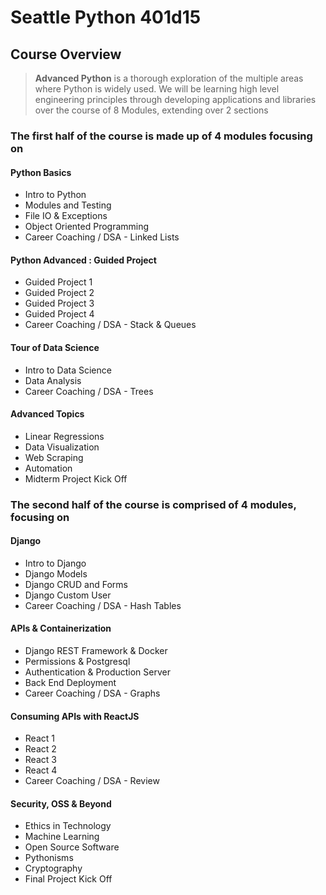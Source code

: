 # Seattle Python 401d15

## Course Overview

> **Advanced Python** is a thorough exploration of the multiple areas where Python is widely used. We will be learning high level engineering principles through developing applications and libraries over the course of 8 Modules, extending over 2 sections

### The first half of the course is made up of 4 modules focusing on

#### Python Basics

- Intro to Python
- Modules and Testing
- File IO & Exceptions
- Object Oriented Programming
- Career Coaching / DSA - Linked Lists

#### Python Advanced : Guided Project

- Guided Project 1
- Guided Project 2
- Guided Project 3
- Guided Project 4
- Career Coaching / DSA - Stack & Queues

#### Tour of Data Science

- Intro to Data Science
- Data Analysis
- Career Coaching / DSA - Trees

#### Advanced Topics

- Linear Regressions
- Data Visualization
- Web Scraping
- Automation
- Midterm Project Kick Off

### The second half of the course is comprised of 4 modules, focusing on

#### Django

- Intro to Django
- Django Models
- Django CRUD and Forms
- Django Custom User
- Career Coaching / DSA - Hash Tables

#### APIs & Containerization

- Django REST Framework & Docker
- Permissions & Postgresql
- Authentication & Production Server
- Back End Deployment
- Career Coaching / DSA - Graphs

#### Consuming APIs with ReactJS

- React 1
- React 2
- React 3
- React 4
- Career Coaching / DSA - Review

#### Security, OSS & Beyond

- Ethics in Technology
- Machine Learning
- Open Source Software
- Pythonisms
- Cryptography
- Final Project Kick Off
